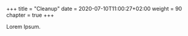 +++
title = "Cleanup"
date = 2020-07-10T11:00:27+02:00
weight = 90
chapter = true
+++

Lorem Ipsum.
